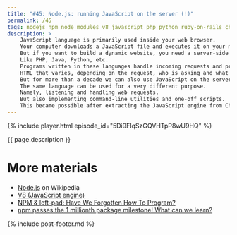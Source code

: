 ```yaml
---
title: "#45: Node.js: running JavaScript on the server (!)"
permalink: /45
tags: nodejs npm node_modules v8 javascript php python ruby-on-rails chrome
description: >
    JavaScript language is primarily used inside your web browser.
    Your computer downloads a JavaScript file and executes it on your machine.
    But if you want to build a dynamic website, you need a server-side language.
    Like PHP, Java, Python, etc.
    Programs written in these languages handle incoming requests and produce dynamic HTML.
    HTML that varies, depending on the request, who is asking and what data is available in the underlying database.
    But for more than a decade we can also use JavaScript on the server.
    The same language can be used for a very different purpose.
    Namely, listening and handling web requests.
    But also implementing command-line utilities and one-off scripts.
    This became possible after extracting the JavaScript engine from Chrome browser.
---
```


{% include player.html episode_id="5Di9FIqSzGQVHTpP8wU9HQ" %}

{{ page.description }}

<!--
But first things first.
A JavaScript engine is a piece of every web browser, responsible for running JavaScript.
It's actually a fairly complex language, so understanding it and running it fast is quite challenging.
Turns out you can take Google Chrome's JavaScript engine out and run it standalone, without Chrome!
Google's engine is called V8 and is the foundation of a project called Node.js.
Node can run JavaScript code without a browser.
Together with a bunch of libraries we can easily build HTTP server and much more.
Clients don't really knopw they are running JavaScript.
All they see is request and response.
It could just as well be Python or Ruby on Rails.
OK, so why not use them in the first place?

Well, JavaScript is so pervasive and rather easy to learn at first that running it on the server was a quick win.
Especially for web developers, already familiar with the language.
But more importantly, Node.js has some really neat performance tricks under the hood.
As a matter of fact, it was built out of frustration that traditional web frameworks are so slow and not scalable.
OK, JavaScript is probably the last language to use when we are chasing performance.
Yet, Node.js delivered its promises.
It's especially surprising knowing that JavaScript is inherently single-threaded!

How's all that possible?
Well, in Node.js virtually any long-running code is asynchronous.
For example, loading a file, making an HTTP request or database query.
All such operations are callback-based.
When the result is ready, our code is notified.
In the meantime, CPU is free to handle other requests.
Modern CPUs are faster than I/O by several order of magnitude.
So you can easily handle tens of thousands of concurrent requests in Node.js.
On a single core!
That's way better than traditional Python, PHP or .NET web frameworks.
They wait for pretty much any I/O, consuming precious memory.

To be honest, in Node.js you can't even use more than one core.
So it's not a good choice for CPU-intensive applications.
But most of the applications these days spent the majority of their time... waiting.
Waiting for a database or other services.
So this design choice seems to pay off.

I mentioned briefly about libraries.
There are millions of them!
Before Node.js there was no central repository for JavaScript libraries.
Now we have `npm`, node package manager.
It hosts packages along with their dependencies.
Node community is known for creating tiny libraries with a large number of dependencies.
This ecosystem is quite brittle and vulnerable.
But it also enabled thousands of developers to share their code.

That's it, thanks for listening, bye!

-->

# More materials

* [Node.js](https://en.wikipedia.org/wiki/Node.js) on Wikipedia
* [V8 (JavaScript engine)](https://en.wikipedia.org/wiki/V8_(JavaScript_engine))
* [NPM & left-pad: Have We Forgotten How To Program?](https://www.davidhaney.io/npm-left-pad-have-we-forgotten-how-to-program/)
* [npm passes the 1 millionth package milestone! What can we learn?](https://snyk.io/blog/npm-passes-the-1-millionth-package-milestone-what-can-we-learn/)

{% include post-footer.md %}